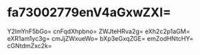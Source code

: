 # fa73002779enV4aGxwZXI=
Y2lmYnF5bGo=
cnFqdXhpbno=
ZWJteHRva2g=
eXh2c2p1aGM=
eXR1am1yc3g=
cmJjZWxueWo=
bXp3eGxqZGE=
emZodHNtcHY=
cGNtdmZxc2k=
